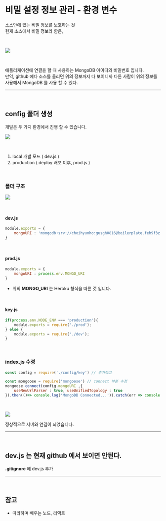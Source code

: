 # 비밀 설정 정보 관리 - 환경 변수

소스안에 있는 비밀 정보를 보호하는 것 <br>
현재 소스에서 비밀 정보라 함은, 

<br>

![](https://velog.velcdn.com/images/hoho_0815/post/3d45a00a-ddd9-4dfc-9041-fd290d70234e/image.png)

<br>

애플리케이션에 연결을 할 때 사용하는 MongoDB 아이디와 비밀번호 입니다. <br>
만약, github 에다 소스를 올리면 위의 정보까지 다 보이니까 다른 사람이 위의 정보를 사용해서 MongoDB 를 사용 할 수 있다.

***
<br>

## config 폴더 생성
개발은 두 가지 환경에서 진행 할 수 있습니다. 

![](https://velog.velcdn.com/images/hoho_0815/post/9cbeb0bb-efd6-4e52-9910-93940deb1f8a/image.png)

<br>

1. local 개발 모드 ( dev.js ) <br>
2. production ( deploy 배포 이후, prod.js )

<br>

### 폴더 구조

![](https://velog.velcdn.com/images/hoho_0815/post/37815bc7-dec2-4c09-a00a-153c827f3feb/image.png)

<br>

#### dev.js
```js
module.exports = {
    mongoURI : 'mongodb+srv://choihyunho:gusgh0816@boilerplate.feh9f3z.mongodb.net/?retryWrites=true&w=majority'
}
```

<br>

#### prod.js
```js
module.exports = {
    mongoURI : process.env.MONGO_URI
}
```
- 위의 __MONGO_URI__ 는 Heroku 형식을 따른 것 입니다.

<br>

#### key.js
```js
if(process.env.NODE_ENV === 'production'){
    module.exports = require('./prod');
} else {
    module.exports = require('./dev');
}
```

<br>

### index.js 수정
```js
const config = require('./config/key') // 추가하고

const mongoose = require('mongoose') // connect 부분 수정
mongoose.connect(config.mongoURI ,{
    useNewUrlParser : true, useUnifiedTopology : true
}).then(()=> console.log('MongoDB Connected...')).catch(err => console.log('error'))
```

<br>

![](https://velog.velcdn.com/images/hoho_0815/post/450c0bc7-6316-4c0b-aacb-2c7bceec5fd2/image.png)

정상적으로 서버와 연결이 되었습니다.

***
<br>

## dev.js 는 현재 github 에서 보이면 안된다.
__.gitignore__ 에 dev.js 추가 

***
<br>

## 참고
- 따라하며 배우는 노드, 리액트